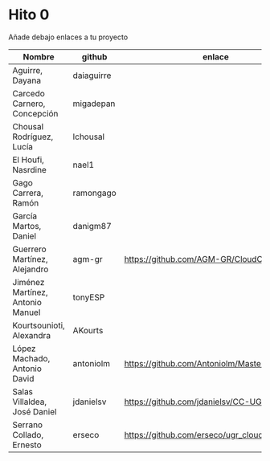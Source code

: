 # Hito 0

Añade debajo enlaces a tu proyecto

| Nombre                           | github     | enlace  | version |
|----------------------------------|------------|---------|---------|
| Aguirre, Dayana                  | daiaguirre |         |         |
| Carcedo Carnero, Concepción      | migadepan  |         |         |
| Chousal Rodríguez, Lucía         | lchousal   |         |         |
| El Houfi, Nasrdine               | nael1      |         |         |
| Gago Carrera, Ramón              | ramongago  |         |         |
| García Martos, Daniel            | danigm87   |         |         |
| Guerrero Martínez, Alejandro     | agm-gr     | https://github.com/AGM-GR/CloudComputing | 2 |
| Jiménez Martínez, Antonio Manuel | tonyESP    |         |         |
| Kourtsounioti, Alexandra         | AKourts    |         |         |
| López Machado, Antonio David     | antoniolm  | https://github.com/Antoniolm/Master-CC | 1 |
| Salas Villaldea, José Daniel     | jdanielsv  | https://github.com/jdanielsv/CC-UGR | 1 |
| Serrano Collado, Ernesto         | erseco     | https://github.com/erseco/ugr_cloud_computing | 1 |
